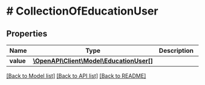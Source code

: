 # # CollectionOfEducationUser

## Properties

Name | Type | Description | Notes
------------ | ------------- | ------------- | -------------
**value** | [**\OpenAPI\Client\Model\EducationUser[]**](EducationUser.md) |  | [optional]

[[Back to Model list]](../../README.md#models) [[Back to API list]](../../README.md#endpoints) [[Back to README]](../../README.md)
